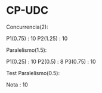 # CP-UDC
Concurrencia(2):

P1(0.75) : 10
P2(1.25) : 10

Paralelismo(1.5):

P1(0.25) : 10
P2(0.5) : 8
P3(0.75) : 10 

Test Paralelismo(0.5):

Nota : 10
